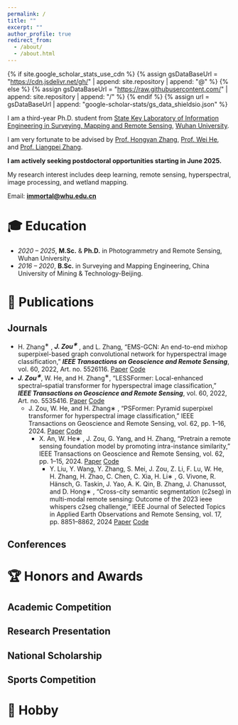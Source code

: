 ```yaml
---
permalink: /
title: ""
excerpt: ""
author_profile: true
redirect_from: 
  - /about/
  - /about.html
---
```


{% if site.google_scholar_stats_use_cdn %}
{% assign gsDataBaseUrl = "https://cdn.jsdelivr.net/gh/" | append: site.repository | append: "@" %}
{% else %}
{% assign gsDataBaseUrl = "https://raw.githubusercontent.com/" | append: site.repository | append: "/" %}
{% endif %}
{% assign url = gsDataBaseUrl | append: "google-scholar-stats/gs_data_shieldsio.json" %}

<span class='anchor' id='about-me'></span>

I am a third-year Ph.D. student from [State Key Laboratory of Information Engineering in Surveying, Mapping and Remote Sensing](http://www.lmars.whu.edu.cn/en/), [Wuhan University](https://en.whu.edu.cn/). 

I am very fortunate to be advised by [Prof. Hongyan Zhang](https://scholar.google.com/citations?user=fq7Uqx0AAAAJ&hl=en&oi=ao), [Prof. Wei He](https://prowdiy.github.io/weihe.github.io/), and [Prof. Liangpei Zhang](https://scholar.google.com/citations?user=vzj2hcYAAAAJ&hl=en&oi=ao). 

**I am actively seeking postdoctoral opportunities starting in June 2025.**

My research interest includes deep learning, remote sensing, hyperspectral, image processing, and wetland mapping. 

Email: **immortal@whu.edu.cn**

# 🎓 Education
- *2020 – 2025*, **M.Sc.** & **Ph.D.** in Photogrammetry and Remote Sensing, Wuhan University.
- *2016 – 2020*, **B.Sc.** in Surveying and Mapping Engineering, China University of Mining & Technology-Beijing.

# 📒 Publications 
## Journals
- H. Zhang<sup>∗</sup> , **_J. Zou<sup>∗</sup>_** , and L. Zhang, “EMS-GCN: An end-to-end mixhop superpixel-based graph convolutional network for hyperspectral image classification,” **_IEEE Transactions on Geoscience and Remote Sensing_**, vol. 60, 2022, Art. no. 5526116. [Paper](https://ieeexplore.ieee.org/document/9745164) [Code](https://github.com/immortal13/EMS-GCN-hyperspectral-image-classification)
- **_J. Zou<sup>∗</sup>_**, W. He, and H. Zhang<sup>∗</sup>, “LESSFormer: Local-enhanced spectral–spatial transformer for hyperspectral image classification,” **_IEEE Transactions on Geoscience and Remote Sensing_**, vol. 60, 2022, Art. no. 5535416. [Paper](https://ieeexplore.ieee.org/document/9851468) [Code](https://github.com/immortal13/LESSFormer-hyperspectral-image-classification)
  - J. Zou, W. He, and H. Zhang∗ , “PSFormer: Pyramid superpixel transformer for hyperspectral image classification,” IEEE Transactions on Geoscience and Remote Sensing, vol. 62, pp. 1–16, 2024. [Paper](https://ieeexplore.ieee.org/document/10695122) [Code](https://github.com/immortal13/PSFormer-hyperspectral-image-classification-)
    - X. An, W. He∗ , J. Zou, G. Yang, and H. Zhang, “Pretrain a remote sensing foundation model by promoting intra-instance similarity,” IEEE Transactions on Geoscience and Remote Sensing, vol. 62, pp. 1–15, 2024. [Paper](https://ieeexplore.ieee.org/document/10697182) [Code](https://github.com/ShawnAn-WHU/PIS)
      - Y. Liu, Y. Wang, Y. Zhang, S. Mei, J. Zou, Z. Li, F. Lu, W. He, H. Zhang, H. Zhao, C. Chen, C. Xia, H. Li∗ , G. Vivone, R. Hänsch, G. Taskin, J. Yao, A. K. Qin, B. Zhang, J. Chanussot, and D. Hong∗ , “Cross-city semantic segmentation (c2seg) in multi-modal remote sensing: Outcome of the 2023 ieee whispers c2seg challenge,” IEEE Journal of Selected Topics in Applied Earth Observations and Remote Sensing, vol. 17, pp. 8851–8862, 2024 [Paper](https://ieeexplore.ieee.org/document/10517985) [Code](https://github.com/danfenghong/Outcome-of-the-2023-IEEE-WHISPERS-C2Seg-Challenge) 
## Conferences

# 🏆 Honors and Awards
## Academic Competition

## Research Presentation

## National Scholarship

## Sports Competition



# 🥰 Hobby

